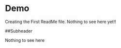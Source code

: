 # Demo

Creating the First ReadMe file.
Nothing to see here yet!!


##Subheader

Nothing to see here